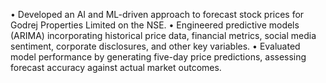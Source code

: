 •	Developed an AI and ML-driven approach to forecast stock prices for Godrej Properties Limited on the NSE. 
•	Engineered predictive models (ARIMA) incorporating historical price data, financial metrics, social media sentiment, corporate disclosures, and other key variables. 
•	Evaluated model performance by generating five-day price predictions, assessing forecast accuracy against actual market outcomes.
